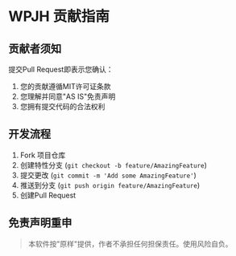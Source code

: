 # WPJH 贡献指南

## 贡献者须知

提交Pull Request即表示您确认：
1. 您的贡献遵循MIT许可证条款
2. 您理解并同意"AS IS"免责声明
3. 您拥有提交代码的合法权利

## 开发流程

1. Fork 项目仓库
2. 创建特性分支 (`git checkout -b feature/AmazingFeature`)
3. 提交更改 (`git commit -m 'Add some AmazingFeature'`)
4. 推送到分支 (`git push origin feature/AmazingFeature`)
5. 创建Pull Request

## 免责声明重申

> 本软件按"原样"提供，作者不承担任何担保责任。使用风险自负。
